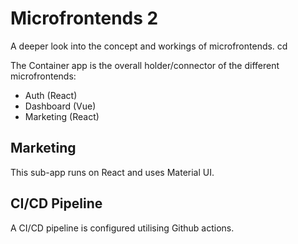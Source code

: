 # Microfrontends 2

A deeper look into the concept and workings of microfrontends. cd 

The Container app is the overall holder/connector of the different microfrontends:
- Auth (React)
- Dashboard (Vue)
- Marketing (React) 

## Marketing 

This sub-app runs on React and uses Material UI.

## CI/CD Pipeline

A CI/CD pipeline is configured utilising Github actions.
